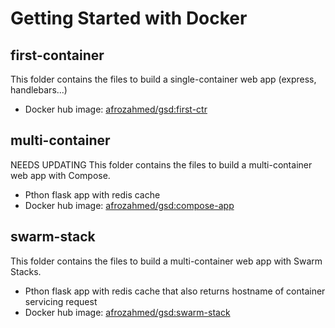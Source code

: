 # Getting Started with Docker

## first-container

This folder contains the files to build a single-container web app (express, handlebars...)
- Docker hub image: [afrozahmed/gsd:first-ctr](https://hub.docker.com/repository/docker/afrozahmed/gsd)

## multi-container

NEEDS UPDATING
This folder contains the files to build a multi-container web app with Compose.
- Pthon flask app with redis cache
- Docker hub image: [afrozahmed/gsd:compose-app](https://hub.docker.com/repository/docker/afrozahmed/gsd)

## swarm-stack

This folder contains the files to build a multi-container web app with Swarm Stacks.
- Pthon flask app with redis cache that also returns hostname of container servicing request
- Docker hub image: [afrozahmed/gsd:swarm-stack](https://hub.docker.com/repository/docker/afrozahmed/gsd)
